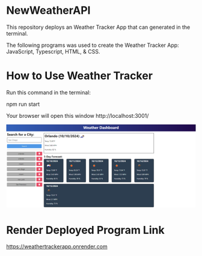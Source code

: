 # NewWeatherAPI
This repository deploys an Weather Tracker App that can generated in the terminal.

The following programs was used to create the Weather Tracker App: JavaScript, Typescript, HTML, & CSS. 

# How to Use Weather Tracker

Run this command in the terminal:

npm run start

Your browser will open this window http://localhost:3001/

![alt text](image.png)

# Render Deployed Program Link

https://weathertrackerapp.onrender.com
